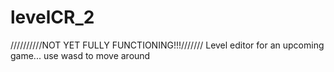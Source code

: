 # levelCR_2

//////////NOT YET FULLY FUNCTIONING!!!///////
Level editor for an upcoming game...
use wasd to move around
